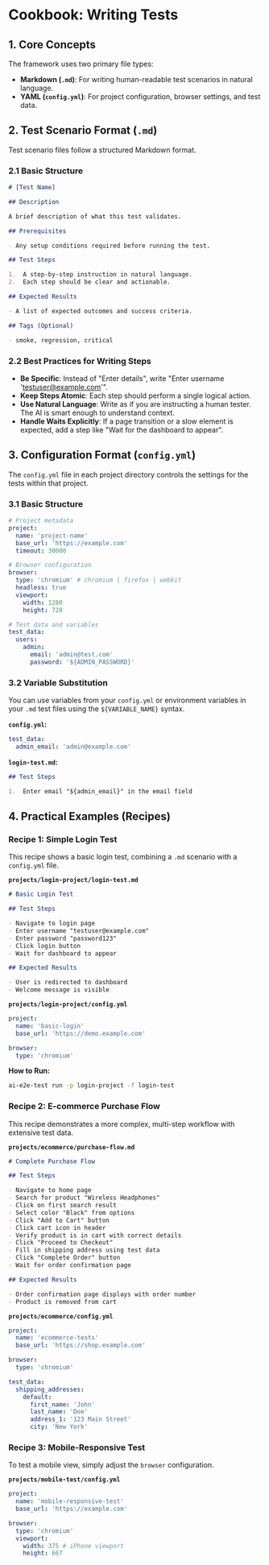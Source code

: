 # Cookbook: Writing Tests

## 1. Core Concepts

The framework uses two primary file types:

- **Markdown (`.md`)**: For writing human-readable test scenarios in natural language.
- **YAML (`config.yml`)**: For project configuration, browser settings, and test data.

## 2. Test Scenario Format (`.md`)

Test scenario files follow a structured Markdown format.

### 2.1 Basic Structure

```markdown
# [Test Name]

## Description

A brief description of what this test validates.

## Prerequisites

- Any setup conditions required before running the test.

## Test Steps

1.  A step-by-step instruction in natural language.
2.  Each step should be clear and actionable.

## Expected Results

- A list of expected outcomes and success criteria.

## Tags (Optional)

- smoke, regression, critical
```

### 2.2 Best Practices for Writing Steps

- **Be Specific**: Instead of "Enter details", write "Enter username 'testuser@example.com'".
- **Keep Steps Atomic**: Each step should perform a single logical action.
- **Use Natural Language**: Write as if you are instructing a human tester. The AI is smart enough to understand context.
- **Handle Waits Explicitly**: If a page transition or a slow element is expected, add a step like "Wait for the dashboard to appear".

## 3. Configuration Format (`config.yml`)

The `config.yml` file in each project directory controls the settings for the tests within that project.

### 3.1 Basic Structure

```yaml
# Project metadata
project:
  name: 'project-name'
  base_url: 'https://example.com'
  timeout: 30000

# Browser configuration
browser:
  type: 'chromium' # chromium | firefox | webkit
  headless: true
  viewport:
    width: 1280
    height: 720

# Test data and variables
test_data:
  users:
    admin:
      email: 'admin@test.com'
      password: '${ADMIN_PASSWORD}'
```

### 3.2 Variable Substitution

You can use variables from your `config.yml` or environment variables in your `.md` test files using the `${VARIABLE_NAME}` syntax.

**`config.yml`:**

```yaml
test_data:
  admin_email: 'admin@example.com'
```

**`login-test.md`:**

```markdown
## Test Steps

1.  Enter email "${admin_email}" in the email field
```

## 4. Practical Examples (Recipes)

### Recipe 1: Simple Login Test

This recipe shows a basic login test, combining a `.md` scenario with a `config.yml` file.

**`projects/login-project/login-test.md`**

```markdown
# Basic Login Test

## Test Steps

- Navigate to login page
- Enter username "testuser@example.com"
- Enter password "password123"
- Click login button
- Wait for dashboard to appear

## Expected Results

- User is redirected to dashboard
- Welcome message is visible
```

**`projects/login-project/config.yml`**

```yaml
project:
  name: 'basic-login'
  base_url: 'https://demo.example.com'

browser:
  type: 'chromium'
```

**How to Run:**

```bash
ai-e2e-test run -p login-project -f login-test
```

### Recipe 2: E-commerce Purchase Flow

This recipe demonstrates a more complex, multi-step workflow with extensive test data.

**`projects/ecommerce/purchase-flow.md`**

```markdown
# Complete Purchase Flow

## Test Steps

- Navigate to home page
- Search for product "Wireless Headphones"
- Click on first search result
- Select color "Black" from options
- Click "Add to Cart" button
- Click cart icon in header
- Verify product is in cart with correct details
- Click "Proceed to Checkout"
- Fill in shipping address using test data
- Click "Complete Order" button
- Wait for order confirmation page

## Expected Results

- Order confirmation page displays with order number
- Product is removed from cart
```

**`projects/ecommerce/config.yml`**

```yaml
project:
  name: 'ecommerce-tests'
  base_url: 'https://shop.example.com'

browser:
  type: 'chromium'

test_data:
  shipping_addresses:
    default:
      first_name: 'John'
      last_name: 'Doe'
      address_1: '123 Main Street'
      city: 'New York'
```

### Recipe 3: Mobile-Responsive Test

To test a mobile view, simply adjust the `browser` configuration.

**`projects/mobile-test/config.yml`**

```yaml
project:
  name: 'mobile-responsive-test'
  base_url: 'https://example.com'

browser:
  type: 'chromium'
  viewport:
    width: 375 # iPhone viewport
    height: 667
```
